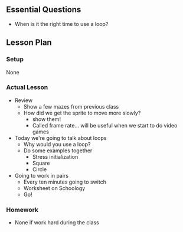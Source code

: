 ## Essential Questions

- When is it the right time to use a loop?

## Lesson Plan

### Setup

None

### Actual Lesson

- Review
    - Show a few mazes from previous class
    - How did we get the sprite to move more slowly?
        - show them!
        - Called frame rate... will be useful when we start to do video games
- Today we're going to talk about loops
    - Why would you use a loop?
    - Do some examples together
        - Stress initialization
        - Square
        - Circle
- Going to work in pairs
    - Every ten minutes going to switch
    - Worksheet on Schoology
    - Go!

### Homework

- None if work hard during the class
